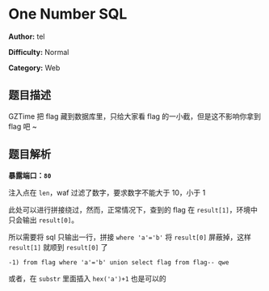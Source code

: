 # One Number SQL

**Author:** tel

**Difficulty:** Normal

**Category:** Web

## 题目描述

GZTime 把 flag 藏到数据库里，只给大家看 flag 的一小截，但是这不影响你拿到 flag 吧 ~

## 题目解析

**暴露端口：`80`**

注入点在 `len`，waf 过滤了数字，要求数字不能大于 10，小于 1

此处可以进行拼接绕过，然而，正常情况下，查到的 flag 在 `result[1]`，环境中只会输出 `result[0]`。

所以需要将 sql 只输出一行，拼接 `where 'a'='b'` 将 `result[0]` 屏蔽掉，这样 `result[1]` 就顺到 `result[0]` 了

`-1) from flag where 'a'='b' union select flag from flag-- qwe`

或者，在 `substr` 里面插入 `hex('a')+1` 也是可以的
